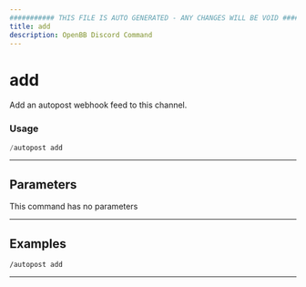 ```yaml
---
########### THIS FILE IS AUTO GENERATED - ANY CHANGES WILL BE VOID ###########
title: add
description: OpenBB Discord Command
---
```


# add

Add an autopost webhook feed to this channel.

### Usage

```python wordwrap
/autopost add
```

---

## Parameters

This command has no parameters



---

## Examples

```
/autopost add
```
---
